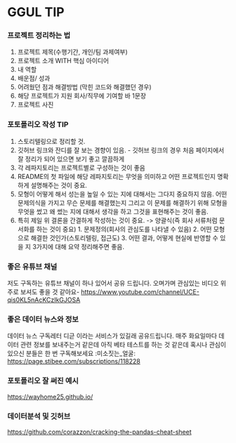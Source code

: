 # GGUL TIP

### 프로젝트 정리하는 법
1) 프로젝트 제목(수행기간, 개인/팀 과제여부)
2) 프로젝트 소개 WITH 핵심 아이디어
3) 내 역할
4) 배운점/ 성과
5) 어려웠던 점과 해결방법 (막힌 코드와 해결했던 경우)
6) 해당 프로젝트가 지원 회사/직무에 기여할 바 1문장
7) 프로젝트 사진 

### 포토폴리오 작성 TIP
1) 스토리텔링으로 정리할 것. 
2) 깃허브 링크와 잔디를 잘 보는 경향이 있음. - 깃허브 링크의 경우 처음 페이지에서 잘 정리가 되어 있으면 보기 좋고 깔끔하게
3) 각 레파지토리는 프로젝트별로 구성하는 것이 좋음
4) README의 첫 파일에 해당 레파지토리는 무엇을 의미하고 어떤 프로젝트인지 명확하게 설명해주는 것이 중요. 
5) 모형이 어떻게 해서 성는을 높일 수 있는 지에 대해서는 그다지 중요하지 않음. 어떤 문제의식을 가지고 무슨 문제를 해결했는지 그리고 이 문제를 해결하기 위해 모형을 무엇을 썼고 왜 썼는 지에 대해서 생각을 하고 그것을 표현해주는 것이 좋음. 
6) 특히 제일 위 결론을 간결하게 작성하는 것이 중요. -> 양괄식(즉 회사 서류처럼 문서화를 하는 것이 중요) 1. 문제정의(회사의 관심도를 나타낼 수 있음) 2. 어떤 모형으로 해결한 것인가(스토리텔링, 접근도) 3. 어떤 결과, 어떻게 현실에 반영할 수 있을 지 3가지에 대해 요약 정리해주면 좋음. 


### 좋은 유튜브 채널 
저도 구독하는 유튜브 채널이 하나 있어서 공유 드립니다. 오며가며 관심있는 비디오 위주로 보셔도 좋을 것 같아요-
https://www.youtube.com/channel/UCE-qis0KL5nAcKCzIkGJOSA

### 좋은 데이터 뉴스와 정보
데이터 뉴스 구독레터 디귿  이라는 서비스가 있길래 공유드립니다. 매주 화요일마다 데이터 관련 정보를 보내주는거 같은데 아직 베타 테스트를 하는 것 같은데 혹시나 관심이 있으신 분들은 한 번 구독해보세요 :미소짓는_얼굴:
https://page.stibee.com/subscriptions/118228

### 포토폴리오 잘 써진 예시
https://wayhome25.github.io/

### 데이터분석 및 깃허브
https://github.com/corazzon/cracking-the-pandas-cheat-sheet
